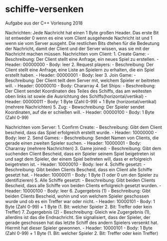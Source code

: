 # schiffe-versenken
Aufgabe aus der C++ Vorlesung 2018

Nachrichten:
Jede Nachricht hat einen 1 Byte großen Header. Das erste Bit ist entweder 0 wenn es eine vom Client ausgehende Nachricht ist
und 1 wenn sie vom Server ausgeht. Die restlichen Bits dtehen für die Bedeutung der Nachricht, damit der Client und der Server wissen,
was sie mit der Nachricht machen müssen.
Nachrichten vom Client:
    1. Create Game:
        - Beschreibung: Der Client stellt eine Anfrage, ein neues Spiel zu erstellen.
        - Header: 00000000
        - Body: leer
    2. Request players:
        - Beschreibung: Der Client stellt eine Anfrage, eine Liste an Spielern zu erhalten, die ein Spiel erstellt haben.
        - Header: 00000001
        - Body: leer
    3. Join Game:
        - Beschreibung: Der Client teilt dem Server mit, welchem Spieler er beitreten will.
        - Header: 00000010
        - Body: Chararray
    4. Set Ships:
        - Beschreibung: Der Client sendet Koordinaten des Teiles des Schiffs, das am weitesten oben links ist sowie die
          Ausrichtung des Schiffs(horizontal/vertikal)
        - Header: 00000011
        - Body: 1 Byte (Zahl 0-99) + 1 Byte (horizontal/vertikal) (mehrere Nachrichten)
    5. Zug:
        - Bewschreibung: Der Spieler sendet Koordinaten, auf die er schießen will.
        - Header: 00000100
        - Body: 1 Byte (Zahl 0-99)

Nachrichten vom Server:
    1. Confirm Create:
        - Beschreibung: Gibt dem Client bescheid, dass das Spiel erfolgreich erstellt wurde.
        - Header: 10000000
        - Body: leer
    2. Send Games:
        - Beschreibung: Sendet Namen von Clients, die gerade einen zweiten Spieler suchen.
        - Header: 10000001
        - Body: Chararray (mehrere Nachrichten)
    3. Game joined:
        - Beschreibung: Gibt dem suchenden Client Bescheid, dass ein Spieler seinem Spiel beigetreten ist und sagt
          dem Spieler, der einem Spiel beitreten will, dass er erfolgreich beigetreten ist.
        - Header: 10000010
        - Body: leer
    4. Schiffe gesetzt:
        - Beschreibung: Gibt beiden Clients Bescheid, dass ein Client alle Schiffe gesetzt hat.
        - Header: 10000011
        - Body: 1 Byte (1 oder 0 um den Spieler zu identifizieren)
    5.  Alle Schiffe gesetzt:
        - Beschreibung: Gibt beiden Clients Bescheid, dass alle Schiffe von beiden Clients erfolgreich gesetzt wurden.
        - Header: 10000100
        - Body: leer
    6. Zugergebnis (1)
        - Beschreibung: Gibt beiden Clients Bescheid, wohin und von welchem Spieler geschossen wurde und ob es ein Treffer war oder nicht.
        - Header: 10000101
        - Body: 1 Byte (Zahl 0-99) + 1 Byte (1. Bit: welcher Spieler
                                             2. Bit: Treffer oder kein Treffer)
    7. Zugergebnis (2)
        - Beschreibung: Gleich wie Zugergebnis (1), allerdins ist das die Endnachricht. Sie signalisiert, dass der Spieler, der gerade
          geschossen hat das letzte Schiff des andern Spielers versenkt hat. Hiermit hat dieser Spieler gewonnen.
        - Header: 10000101
        - Body: 1 Byte (Zahl 0-99) + 1 Byte (1. Bit: welcher Spieler
                                             2. Bit: Treffer oder kein Treffer)